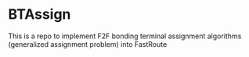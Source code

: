 # BTAssign

This is a repo to implement F2F bonding terminal assignment algorithms (generalized assignment problem) into FastRoute
